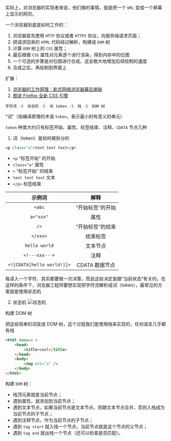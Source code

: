 实际上，对浏览器的实现者来说，他们做的事情，就是把一个 `URL` 变成一个屏幕上显示的网页。

一个浏览器到底是如何工作的：
1. 浏览器首先使用 `HTTP` 协议或者 `HTTPS` 协议，向服务端请求页面；
2. 把请求回来的 `HTML` 代码经过解析，构建成 `DOM` 树
3. 计算 `DOM` 树上的 `CSS` 属性；
4. 最后根据 `CSS` 属性对元素逐个进行渲染，得到内存中的位图
5. 一个可选的步骤是对位图进行合成，这会极大地增加后续绘制的速度
6. 合成之后，再绘制到界面上

扩展：
1. [浏览器的工作原理：新式网络浏览器幕后揭秘](https://www.html5rocks.com/zh/tutorials/internals/howbrowserswork)
2. [图说 Firefox 全新 CSS 引擎](https://segmentfault.com/a/1190000014520262)

```
字符流 -》 状态机 -》 词 token -》 栈 -》 DOM 树
```

“词”（指编译原理的术语 `token`，表示最小的有意义的单元）

`token` 种类大约只有标签开始、属性、标签结束、注释、`CDATA` 节点几种

1. 词（token）是如何被拆分的

```html
<p class="a">text text text</p>
```

- `<p` “标签开始” 的开始
- `class="a"` 属性
- `>` “标签开始” 的结束
- `text text text` 文本
- `</p>` 标签结束


| 示例词 | 解释 |
|:--:|:--:|
| `<abc` | “开始标签”的开始 |
| `a="xxx"` | 属性 |
| `/>` | “开始标签”的结束 |
| `</xxx>` | 结束标签 |
| `hello world` | 文本节点 |
| `<!---xxx--->` | 注释 |
| `<![CDATA[hello world!]]>` | CDATA 数据节点 |


每读入一个字符，其实都要做一次决策，而且这些决定是跟“当前状态”有关的。在这样的条件下，浏览器工程师要想实现把字符流解析成词（token），最常见的方案就是使用状态机



2. 状态机
![状态机](https://static001.geekbang.org/resource/image/8b/b0/8b43d598bc1f83a8a1e7e8f922013ab0.png)


构建 DOM 树

把这些简单的词变成 DOM 树，这个过程我们是使用栈来实现的，任何语言几乎都有栈

```html
<html maaa=a >
    <head>
        <title>cool</title>
    </head>
    <body>
        <img src="a" />
    </body>
</html>
```
构建 `DOM` 树：
- 栈顶元素就是当前节点；
- 遇到属性，就添加到当前节点；
- 遇到文本节点，如果当前节点是文本节点，则跟文本节点合并，否则入栈成为当前节点的子节点；
- 遇到注释节点，作为当前节点的子节点；
- 遇到 `tag start` 就入栈一个节点，当前节点就是这个节点的父节点；
- 遇到 `tag end` 就出栈一个节点（还可以检查是否匹配）。


